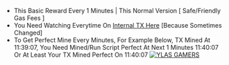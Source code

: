 - This Basic Reward Every 1 Minutes | This Normal Version [ Safe/Friendly Gas Fees ]
- You Need Watching Everytime On [Internal TX Here](https://blastscan.io/address/0x22B309977027D4987C3463774D7046d5136CB14a#internaltx) [Because Sometimes Changed]
- To Get Perfect Mine Every Minutes, For Example Below, TX Mined At 11:39:07, You Need Mined/Run Script Perfect At Next 1 Minutes 11:40:07 Or At Least Your TX Mined Perfect On 11:40:07
[![YLAS GAMERS](https://img001.prntscr.com/file/img001/2NS_yImIT3CvUxEM-EAUVg.png)](https://github.com/ylasgamers/web3.eth.py/tree/main/Hypersound/Normal)

